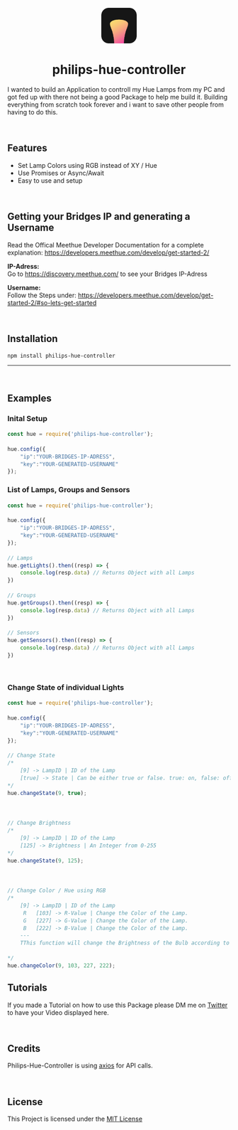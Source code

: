 <p align="center">
      <img src="https://raw.githubusercontent.com/JNSAPH/Hue-Controller/master/assets/Logos/logo.png" width="80">
  <h1 align="center">
    philips-hue-controller
  </h1>
</p>

I wanted to build an Application to controll my Hue Lamps from my PC and got fed up with there not being a good Package to help me build it. Building everything from scratch took forever and i want to save other people from having to do this. 

<br>

## Features
* Set Lamp Colors using RGB instead of XY / Hue
* Use Promises or Async/Await
* Easy to use and setup

<br>

## Getting your Bridges IP and generating a Username
Read the Offical Meethue Developer Documentation for a complete explanation: https://developers.meethue.com/develop/get-started-2/

**IP-Adress:**<br>
Go to https://discovery.meethue.com/ to see your Bridges IP-Adress

**Username:**<br>
Follow the Steps under: https://developers.meethue.com/develop/get-started-2/#so-lets-get-started

<br>

## Installation
```
npm install philips-hue-controller
```

---
<br>


## Examples
### Inital Setup
```js
const hue = require('philips-hue-controller');

hue.config({
    "ip":"YOUR-BRIDGES-IP-ADRESS",
    "key":"YOUR-GENERATED-USERNAME"
});
```

### List of Lamps, Groups and Sensors
```js
const hue = require('philips-hue-controller');

hue.config({
    "ip":"YOUR-BRIDGES-IP-ADRESS",
    "key":"YOUR-GENERATED-USERNAME"
});

// Lamps
hue.getLights().then((resp) => {
    console.log(resp.data) // Returns Object with all Lamps 
})

// Groups
hue.getGroups().then((resp) => {
    console.log(resp.data) // Returns Object with all Lamps 
})

// Sensors
hue.getSensors().then((resp) => {
    console.log(resp.data) // Returns Object with all Lamps 
})
```
<br>

### Change State of individual Lights
```js
const hue = require('philips-hue-controller');

hue.config({
    "ip":"YOUR-BRIDGES-IP-ADRESS",
    "key":"YOUR-GENERATED-USERNAME"
});

// Change State
/*
    [9] -> LampID | ID of the Lamp
    [true] -> State | Can be either true or false. true: on, false: off 
*/
hue.changeState(9, true);



// Change Brightness
/*
    [9] -> LampID | ID of the Lamp
    [125] -> Brightness | An Integer from 0-255 
*/
hue.changeState(9, 125);



// Change Color / Hue using RGB
/*
    [9] -> LampID | ID of the Lamp
     R   [103] -> R-Value | Change the Color of the Lamp.
     G   [227] -> G-Value | Change the Color of the Lamp.
     B   [222] -> B-Value | Change the Color of the Lamp.
    ---
    TThis function will change the Brightness of the Bulb according to the Color provided.

*/
hue.changeColor(9, 103, 227, 222);
```

## Tutorials
If you made a Tutorial on how to use this Package please DM me on [Twitter](https://twitter.com/JNSAPH) to have your Video displayed here.

<br>

## Credits
Philips-Hue-Controller is using [axios](https://www.npmjs.com/package/axios) for API calls.

<br>

## License
This Project is licensed under the [MIT License](https://github.com/JNSAPH/philips-hue-controller/blob/master/LICENSE)
